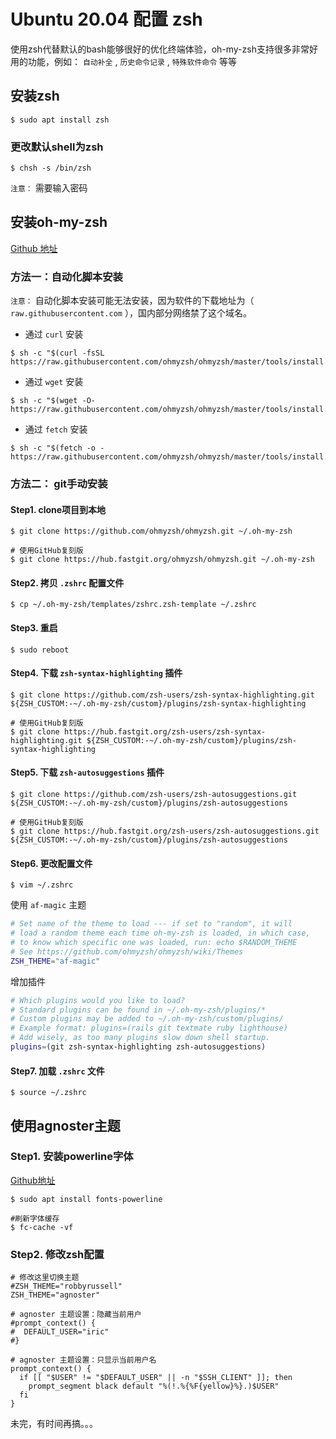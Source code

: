# Ubuntu 20.04 配置 zsh

使用zsh代替默认的bash能够很好的优化终端体验，oh-my-zsh支持很多非常好用的功能，例如： `自动补全` , `历史命令记录` , `特殊软件命令` 等等

## 安装zsh

```shell
$ sudo apt install zsh
```

### 更改默认shell为zsh

```shell
$ chsh -s /bin/zsh
```

`注意：` 需要输入密码

## 安装oh-my-zsh

[Github 地址](https://github.com/ohmyzsh/ohmyzsh)

### 方法一：自动化脚本安装

`注意：` 自动化脚本安装可能无法安装，因为软件的下载地址为（ `raw.githubusercontent.com` ），国内部分网络禁了这个域名。

* 通过 `curl` 安装

```shell
$ sh -c "$(curl -fsSL https://raw.githubusercontent.com/ohmyzsh/ohmyzsh/master/tools/install.sh)"
```

* 通过 `wget` 安装

```shell
$ sh -c "$(wget -O- https://raw.githubusercontent.com/ohmyzsh/ohmyzsh/master/tools/install.sh)"
```

* 通过 `fetch` 安装

```shell
$ sh -c "$(fetch -o - https://raw.githubusercontent.com/ohmyzsh/ohmyzsh/master/tools/install.sh)"
```

### 方法二： git手动安装

#### Step1. clone项目到本地

```shell
$ git clone https://github.com/ohmyzsh/ohmyzsh.git ~/.oh-my-zsh

# 使用GitHub复刻版
$ git clone https://hub.fastgit.org/ohmyzsh/ohmyzsh.git ~/.oh-my-zsh
```

#### Step2. 拷贝 `.zshrc` 配置文件

```shell
$ cp ~/.oh-my-zsh/templates/zshrc.zsh-template ~/.zshrc
```

#### Step3. 重启

```shell
$ sudo reboot
```

#### Step4. 下载 `zsh-syntax-highlighting` 插件

```shell
$ git clone https://github.com/zsh-users/zsh-syntax-highlighting.git ${ZSH_CUSTOM:-~/.oh-my-zsh/custom}/plugins/zsh-syntax-highlighting

# 使用GitHub复刻版
$ git clone https://hub.fastgit.org/zsh-users/zsh-syntax-highlighting.git ${ZSH_CUSTOM:-~/.oh-my-zsh/custom}/plugins/zsh-syntax-highlighting
```

#### Step5. 下载 `zsh-autosuggestions` 插件

```shell
$ git clone https://github.com/zsh-users/zsh-autosuggestions.git ${ZSH_CUSTOM:-~/.oh-my-zsh/custom}/plugins/zsh-autosuggestions

# 使用GitHub复刻版
$ git clone https://hub.fastgit.org/zsh-users/zsh-autosuggestions.git ${ZSH_CUSTOM:-~/.oh-my-zsh/custom}/plugins/zsh-autosuggestions
```

#### Step6. 更改配置文件

```shell
$ vim ~/.zshrc
```

使用 `af-magic` 主题

```bash
# Set name of the theme to load --- if set to "random", it will
# load a random theme each time oh-my-zsh is loaded, in which case,
# to know which specific one was loaded, run: echo $RANDOM_THEME
# See https://github.com/ohmyzsh/ohmyzsh/wiki/Themes
ZSH_THEME="af-magic"
```

增加插件

```bash
# Which plugins would you like to load?
# Standard plugins can be found in ~/.oh-my-zsh/plugins/*
# Custom plugins may be added to ~/.oh-my-zsh/custom/plugins/
# Example format: plugins=(rails git textmate ruby lighthouse)
# Add wisely, as too many plugins slow down shell startup.
plugins=(git zsh-syntax-highlighting zsh-autosuggestions)
```

#### Step7. 加载 `.zshrc` 文件

```shell
$ source ~/.zshrc
```

## 使用agnoster主题

### Step1. 安装powerline字体

[Github地址](https://github.com/powerline/fonts)

```shell
$ sudo apt install fonts-powerline

#刷新字体缓存
$ fc-cache -vf
```

### Step2. 修改zsh配置

```shell
# 修改这里切换主题
#ZSH_THEME="robbyrussell"
ZSH_THEME="agnoster"

# agnoster 主题设置：隐藏当前用户
#prompt_context() {
#  DEFAULT_USER="iric"
#}

# agnoster 主题设置：只显示当前用户名
prompt_context() {
  if [[ "$USER" != "$DEFAULT_USER" || -n "$SSH_CLIENT" ]]; then
    prompt_segment black default "%(!.%{%F{yellow}%}.)$USER"
  fi
}
```

未完，有时间再搞。。。